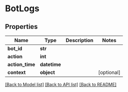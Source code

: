 # BotLogs

## Properties
Name | Type | Description | Notes
------------ | ------------- | ------------- | -------------
**bot_id** | **str** |  | 
**action** | **int** |  | 
**action_time** | **datetime** |  | 
**context** | **object** |  | [optional] 

[[Back to Model list]](../README.md#documentation-for-models) [[Back to API list]](../README.md#documentation-for-api-endpoints) [[Back to README]](../README.md)

